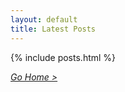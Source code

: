 ```yaml
---
layout: default
title: Latest Posts
---
```


{% include posts.html %}

[*Go Home >*](https://jonasblatter.github.io/)
